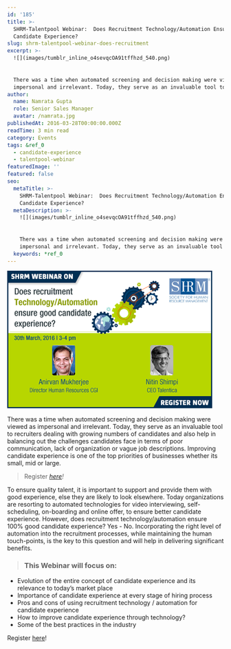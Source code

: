 ```yaml
---
id: '185'
title: >-
  SHRM-Talentpool Webinar:  Does Recruitment Technology/Automation Ensure Good
  Candidate Experience?
slug: shrm-talentpool-webinar-does-recruitment
excerpt: >-
  ![](images/tumblr_inline_o4sevqcOA91tffhzd_540.png)


  There was a time when automated screening and decision making were viewed as
  impersonal and irrelevant. Today, they serve as an invaluable tool to...
author:
  name: Namrata Gupta
  role: Senior Sales Manager
  avatar: /namrata.jpg
publishedAt: 2016-03-28T00:00:00.000Z
readTime: 3 min read
category: Events
tags: &ref_0
  - candidate-experience
  - talentpool-webinar
featuredImage: ''
featured: false
seo:
  metaTitle: >-
    SHRM-Talentpool Webinar:  Does Recruitment Technology/Automation Ensure Good
    Candidate Experience?
  metaDescription: >-
    ![](images/tumblr_inline_o4sevqcOA91tffhzd_540.png)


    There was a time when automated screening and decision making were viewed as
    impersonal and irrelevant. Today, they serve as an invaluable tool to...
  keywords: *ref_0
---
```


![](images/tumblr_inline_o4sevqcOA91tffhzd_540.png)

There was a time when automated screening and decision making were viewed as impersonal and irrelevant. Today, they serve as an invaluable tool to recruiters dealing with growing numbers of candidates and also help in balancing out the challenges candidates face in terms of poor communication, lack of organization or vague job descriptions. Improving candidate experience is one of the top priorities of businesses whether its small, mid or large.

> Register _[here](https://www.thetalentpool.ai/)!_<!--more-->

To ensure quality talent, it is important to support and provide them with good experience, else they are likely to look elsewhere. Today organizations are resorting to automated technologies for video interviewing, self-scheduling, on-boarding and online offer, to ensure better candidate experience. However, does recruitment technology/automation ensure 100% good candidate experience? Yes - No. Incorporating the right level of automation into the recruitment processes, while maintaining the human touch-points, is the key to this question and will help in delivering significant benefits.

> ### **This Webinar will focus on:**

- Evolution of the entire concept of candidate experience and its relevance to today’s market place
- Importance of candidate experience at every stage of hiring process
- Pros and cons of using recruitment technology / automation for candidate experience
- How to improve candidate experience through technology?
- Some of the best practices in the industry

Register [here](https://www.thetalentpool.ai/)!

<script type="application/ld+json"><br /> { "@context": "http://schema.org",<br /> "@type": "BlogPosting",<br /> "mainEntityOfPage": {<br /> "@type": "WebPage",<br /> "@id": "https://www.thetalentpool.ai/"<br /> },<br /> "headline": "SHRM-Talentpool Webinar: Does Recruitment Technology/Automation Ensure Good Candidate Experience?",<br /> "alternativeHeadline": "There was a time when automated screening and decision making were viewed as impersonal and<br /> irrelevant.",<br /> "award": "",<br /> "image": {<br /> "@type": "ImageObject",<br /> "url":"https://www.thetalentpool.ai/images/logo.png",<br /> "height": 800,<br /> "width": 800},<br /> "editor": "Talent Pool",<br /> "genre": "Events",<br /> "keywords": "Recruiting Software, Employment,Recruitment Technology,Talentpool Webinar",<br /> "wordcount": "331",<br /> "publisher": {<br /> "@type": "Organization",<br /> "name": "Talent Pool",<br /> "logo": {<br /> "@type": "ImageObject",<br /> "url": "https://www.thetalentpool.ai/images/logo.png",<br /> "width": 600,<br /> "height": 60<br /> }<br /> },<br /> "url": "https://www.thetalentpool.ai/shrm-talentpool-webinar-does-recruitment/",<br /> "datePublished": "2016-03-28",<br /> "dateCreated": "2016-03-28",<br /> "dateModified": "2016-03-28",<br /> "description": "here was a time when automated screening and decision making were viewed as impersonal andirrelevant. Today, they serve as an invaluable tool to recruiters dealing with growing numbers of candidates and also help in balancing out the challenges candidates face in terms of poor communication, lack of organization or vague job descriptions. Improving candidate experience is one of the top priorities of businesses whether its small, mid or large.<br /> Register here!<br /> To ensure quality talent, it is important to support and provide them with good experience, else they are likely to look elsewhere. Today organizations are resorting to automated technologies for video interviewing, self-scheduling, on-boarding and online offer, to ensure better candidate experience. However, does recruitment technology/automation ensure 100% good candidate experience? Yes – No. Incorporating the right level of automation into the recruitment processes, while maintaining the human touch-points, is the key to this question and will help in delivering significant benefits.<br /> This Webinar will focus on:<br /> Evolution of the entire concept of candidate experience and its relevance to today’s market place<br /> Importance of candidate experience at every stage of hiring process<br /> Pros and cons of using recruitment technology / automation for candidate experience<br /> How to improve candidate experience through technology?<br /> Some of the best practices in the industry<br /> Register here!",<br /> "author": {<br /> "@type": "Organization",<br /> "name": "Admin"<br /> }<br /> }<br /></script>
